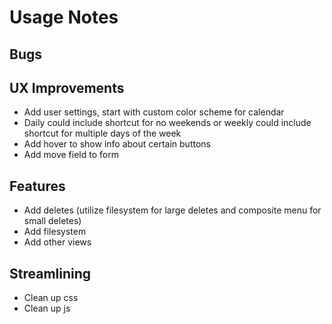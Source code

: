 # Usage Notes
## Bugs
## UX Improvements
- Add user settings, start with custom color scheme for calendar
- Daily could include shortcut for no weekends or weekly could include shortcut for multiple days of the week
- Add hover to show info about certain buttons
- Add move field to form
## Features
- Add deletes (utilize filesystem for large deletes and composite menu for small deletes)
- Add filesystem
- Add other views
## Streamlining
- Clean up css
- Clean up js
